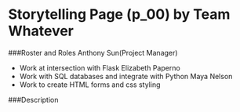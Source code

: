 # Storytelling Page (p_00) by Team Whatever

###Roster and Roles
Anthony Sun(Project Manager)
- Work at intersection with Flask
Elizabeth Paperno
- Work with SQL databases and integrate with Python
Maya Nelson
- Work to create HTML forms and css styling

###Description
